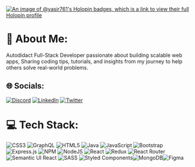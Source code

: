 [![An image of @yasir761's Holopin badges, which is a link to view their full Holopin profile](https://holopin.me/yasir761)](https://holopin.io/@yasir761)
# 💫 About Me:
Autodidact Full-Stack Developer passionate about building scalable web apps, Sharing coding tips, tutorials, and insights from my journey to help others solve real-world problems.


## 🌐 Socials:
[![Discord](https://img.shields.io/badge/Discord-%237289DA.svg?logo=discord&logoColor=white)](htttps://discord.gg/https://discord.gg/dR4AsTjZ) [![LinkedIn](https://img.shields.io/badge/LinkedIn-%230077B5.svg?logo=linkedin&logoColor=white)](https://linkedin.com/in/https://www.linkedin.com/in/mohammad-yasir-b5a8101b4/) [![Twitter](https://img.shields.io/badge/Twitter-%231DA1F2.svg?logo=Twitter&logoColor=white)](https://twitter.com/https://twitter.com/Yasir2912) 

# 💻 Tech Stack:
![CSS3](https://img.shields.io/badge/css3-%231572B6.svg?style=flat-square&logo=css3&logoColor=white) ![GraphQL](https://img.shields.io/badge/-GraphQL-E10098?style=flat-square&logo=graphql&logoColor=white) ![HTML5](https://img.shields.io/badge/html5-%23E34F26.svg?style=flat-square&logo=html5&logoColor=white) ![Java](https://img.shields.io/badge/java-%23ED8B00.svg?style=flat-square&logo=java&logoColor=white) ![JavaScript](https://img.shields.io/badge/javascript-%23323330.svg?style=flat-square&logo=javascript&logoColor=%23F7DF1E)  ![Bootstrap](https://img.shields.io/badge/bootstrap-%23563D7C.svg?style=flat-square&logo=bootstrap&logoColor=white) ![Express.js](https://img.shields.io/badge/express.js-%23404d59.svg?style=flat-square&logo=express&logoColor=%2361DAFB) ![NPM](https://img.shields.io/badge/NPM-%23000000.svg?style=flat-square&logo=npm&logoColor=white) ![NodeJS](https://img.shields.io/badge/node.js-6DA55F?style=flat-square&logo=node.js&logoColor=white) ![React](https://img.shields.io/badge/react-%2320232a.svg?style=flat-square&logo=react&logoColor=%2361DAFB) ![Redux](https://img.shields.io/badge/redux-%23593d88.svg?style=flat-square&logo=redux&logoColor=white) ![React Router](https://img.shields.io/badge/React_Router-CA4245?style=flat-square&logo=react-router&logoColor=white) ![Semantic UI React](https://img.shields.io/badge/Semantic%20UI%20React-%2335BDB2.svg?style=flat-square&logo=SemanticUIReact&logoColor=white) ![SASS](https://img.shields.io/badge/SASS-hotpink.svg?style=flat-square&logo=SASS&logoColor=white) ![Styled Components](https://img.shields.io/badge/styled--components-DB7093?style=flat-square&logo=styled-components&logoColor=white)![MongoDB](https://img.shields.io/badge/MongoDB-%234ea94b.svg?style=flat-square&logo=mongodb&logoColor=white)![Figma](https://img.shields.io/badge/figma-%23F24E1E.svg?style=flat-square&logo=figma&logoColor=white) 

<!-- Proudly created with GPRM ( https://gprm.itsvg.in ) -->
